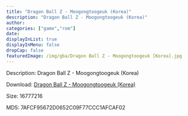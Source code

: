 ```yaml
---
title: "Dragon Ball Z - Moogongtoogeuk (Korea)"
description: "Dragon Ball Z - Moogongtoogeuk (Korea)"
author: 
categories: ["game","rom"]
date: 
displayInList: true
displayInMenu: false
dropCap: false
featuredImage: /img/gba/Dragon Ball Z - Moogongtoogeuk [Korea].jpg
---
```


Description: Dragon Ball Z - Moogongtoogeuk (Korea)

Download: <a style="text-decoration:underline;" href="https://mega.nz/#!3PAEAQKb!KyWhBCQJb3X5F93ak6YPfYwsVNU3BQZYC9aFMmx14WQ" target = "_blank" rel = "nofollow" > Dragon Ball Z - Moogongtoogeuk (Korea)</a>

Size: 16777216

MD5: 7AFCF95672D0652C09F77CCC1AFCAF02

